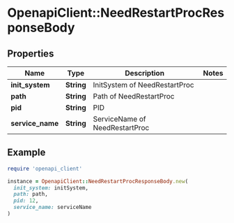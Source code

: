 # OpenapiClient::NeedRestartProcResponseBody

## Properties

| Name | Type | Description | Notes |
| ---- | ---- | ----------- | ----- |
| **init_system** | **String** | InitSystem of NeedRestartProc |  |
| **path** | **String** | Path of NeedRestartProc |  |
| **pid** | **String** | PID |  |
| **service_name** | **String** | ServiceName of NeedRestartProc |  |

## Example

```ruby
require 'openapi_client'

instance = OpenapiClient::NeedRestartProcResponseBody.new(
  init_system: initSystem,
  path: path,
  pid: 12,
  service_name: serviceName
)
```

